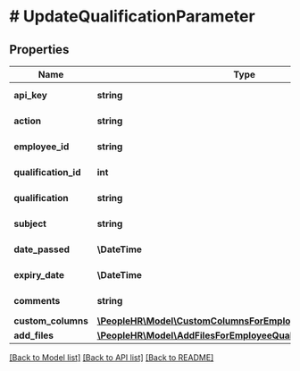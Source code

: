 # # UpdateQualificationParameter

## Properties

Name | Type | Description | Notes
------------ | ------------- | ------------- | -------------
**api_key** | **string** | APIKey for update qualification |
**action** | **string** | Action name &#x3D; UpdateQualification |
**employee_id** | **string** | Employee id for update qualification |
**qualification_id** | **int** | Qualification Id for update qualification |
**qualification** | **string** | Qualification for update qualification |
**subject** | **string** | Subject for update qualification | [optional]
**date_passed** | **\DateTime** | Date passed for update qualification | [optional]
**expiry_date** | **\DateTime** | Expiry date for update qualification | [optional]
**comments** | **string** | Comments for update qualification | [optional]
**custom_columns** | [**\PeopleHR\Model\CustomColumnsForEmployeeQualificationInner[]**](CustomColumnsForEmployeeQualificationInner.md) | Custom columns | [optional]
**add_files** | [**\PeopleHR\Model\AddFilesForEmployeeQualificationInner[]**](AddFilesForEmployeeQualificationInner.md) | Add files | [optional]

[[Back to Model list]](../../README.md#models) [[Back to API list]](../../README.md#endpoints) [[Back to README]](../../README.md)
